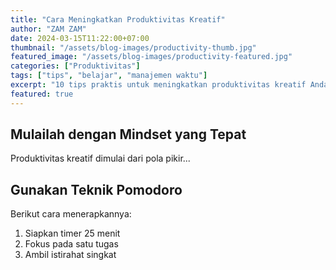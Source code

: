 ```yaml
---
title: "Cara Meningkatkan Produktivitas Kreatif"
author: "ZAM ZAM"
date: 2024-03-15T11:22:00+07:00
thumbnail: "/assets/blog-images/productivity-thumb.jpg"
featured_image: "/assets/blog-images/productivity-featured.jpg"
categories: ["Produktivitas"]
tags: ["tips", "belajar", "manajemen waktu"]
excerpt: "10 tips praktis untuk meningkatkan produktivitas kreatif Anda sehari-hari"
featured: true
---
```


## Mulailah dengan Mindset yang Tepat

Produktivitas kreatif dimulai dari pola pikir...

## Gunakan Teknik Pomodoro

Berikut cara menerapkannya:
1. Siapkan timer 25 menit
2. Fokus pada satu tugas
3. Ambil istirahat singkat

